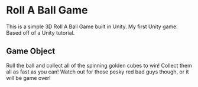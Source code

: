 <h1>Roll A Ball Game</h1>
This is a simple 3D Roll A Ball Game built in Unity. My first Unity game. Based off of a Unity tutorial.<br>
<h2>Game Object</h2>
Roll the ball and collect all of the spinning golden cubes to win! Collect them all as fast as you can! Watch out for those pesky red bad guys though, or it will be game over!